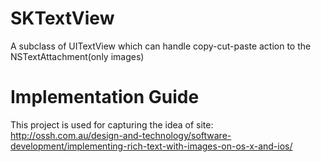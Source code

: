 SKTextView
==========

A subclass of UITextView which can handle copy-cut-paste action to the NSTextAttachment(only images)

Implementation Guide
====================

This project is used for capturing the idea of site: http://ossh.com.au/design-and-technology/software-development/implementing-rich-text-with-images-on-os-x-and-ios/

